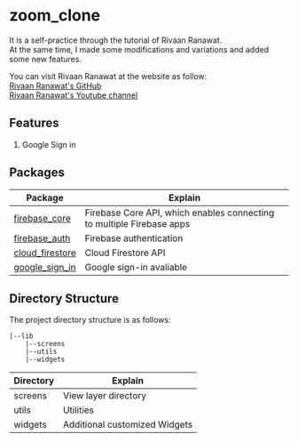 # zoom_clone
It is a self-practice through the tutorial of Rivaan Ranawat.  
At the same time, I made some modifications and variations and added some new features.

You can visit Rivaan Ranawat at the website as follow:  
[Rivaan Ranawat's GitHub](https://github.com/RivaanRanawat)  
[Rivaan Ranawat's Youtube channel](https://www.youtube.com/channel/UC-1kzHtwBY8n0TY5NhYxNaw)


## Features
1. Google Sign in


## Packages

| **Package**                                                   | **Explain**           |
|---------------------------------------------------------------|-----------------------|
|[firebase_core](https://pub.dev/packages/firebase_core)|Firebase Core API, which enables connecting to multiple Firebase apps|
|[firebase_auth](https://pub.dev/packages/firebase_auth)|Firebase authentication|
|[cloud_firestore](https://pub.dev/packages/cloud_firestore)|Cloud Firestore API|
|[google_sign_in](https://pub.dev/packages/google_sign_in)|Google sign-in avaliable|



## Directory Structure

The project directory structure is as follows:
```
|--lib
    |--screens
    |--utils
    |--widgets
```


| **Directory** | **Explain**                   |
|---------------|-------------------------------|
| screens       | View layer directory          |
| utils         | Utilities                     |
| widgets       | Additional customized Widgets |

